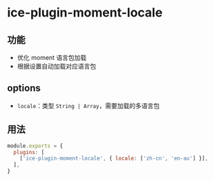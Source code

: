 # ice-plugin-moment-locale

## 功能

- 优化 moment 语言包加载
- 根据设置自动加载对应语言包

## options

- `locale`：类型 `String | Array`，需要加载的多语言包

## 用法

```js
module.exports = {
  plugins: [
    ['ice-plugin-moment-locale', { locale: ['zh-cn', 'en-au'] }],
  ],
}
```